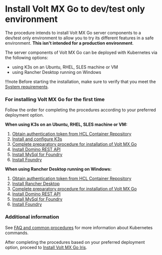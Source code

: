 <!--# Install Volt MX Go via containerized deployment-->
# Install Volt MX Go to dev/test only environment

The procedure intends to install Volt MX Go server components to a dev/test only environment to allow you to try its different features in a safe environment. **This isn't intended for a production environment**.

The server components of Volt MX Go can be deployed with Kubernetes via the following options:

- using K3s on an Ubuntu, RHEL, SLES machine or VM
- using Rancher Desktop running on Windows

!!!note 
    <!-- Make sure that you have completed all the [prerequisite procedures](prerequisite.md) before proceeding with the following procedures.-->
    Before starting the installation, make sure to verify that you meet the [System requirements](sysreq.md).

### For installing Volt MX Go for the first time

Follow the order for completing the procedures according to your preferred deployment option.

**When using K3s on an Ubuntu, RHEL, SLES machine or VM:**

1. [Obtain authentication token from HCL Container Repository](obtainauthenticationtoken.md)
1. [Install and configure K3s](k3sinstall.md)
2. [Complete preparatory procedure for installation of Volt MX Go](prereq.md)
3. [Install Domino REST API](downloadhelmchart.md)
4. [Install MySql for Foundry](installmysqlfoundry.md)
5. [Install Foundry](installfoundry.md)


**When using Rancher Desktop running on Windows:**

1. [Obtain authentication token from HCL Container Repository](obtainauthenticationtoken.md)
1. [Install Rancher Desktop](installrancher.md)
2. [Complete preparatory procedure for installation of Volt MX Go](prereq.md)
3. [Install Domino REST API](downloadhelmchart.md)
4. [Install MySql for Foundry](installmysqlfoundry.md)
5. [Install Foundry](installfoundry.md)

<!--### For upgrading an existing installation of Volt MX Go

!!!warning "Important"
    The Early Access release doesn't support actual upgrades. You must remove the prior release deployment and install a new deployment to upgrade. This removes all the data from the prior release deployment.

    The official product releases will support upgrades of existing deployments while maintaining existing deployment data.

1. [Complete preparatory procedure for upgrading existing installation of Volt MX Go](prereqnew.md)
2. [Install Domino REST API](downloadhelmchart.md)
3. [Install MySql for Foundry](installmysqlfoundry.md)
4. [Install Foundry](installfoundry.md)-->

### Additional information

See [FAQ and common procedures](../references/kubecheatsheet.md) for more information about Kubernetes commands.

After completing the procedures based on your preferred deployment option, proceed to [Install Volt MX Go Iris](installiris.md).